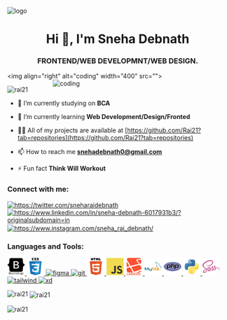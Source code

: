 ![logo](https://c0.wallpaperflare.com/preview/383/983/589/web-design-developer-code-front-end-design.jpg)
<h1 align="center">Hi 👋, I'm Sneha Debnath</h1>
<h3 align="center">FRONTEND/WEB DEVELOPMNT/WEB DESIGN.</h3>

<img align="right" alt="coding" width="400" src="<img align="right" alt="coding" width="400" src="https://media4.giphy.com/media/hpXdHPfFI5wTABdDx9/giphy.gif?cid=ecf05e47e8kkgmwz4a4ekle7t4ci0mk1swalm6toz922iht7&ep=v1_gifs_search&rid=giphy.gif&ct=g">">

<p align="left"> <img src="https://komarev.com/ghpvc/?username=rai21&label=Profile%20views&color=0e75b6&style=flat" alt="rai21" /> </p>

- 🔭 I’m currently studying on **BCA**

- 🌱 I’m currently learning **Web Development/Design/Fronted**

- 👨‍💻 All of my projects are available at [https://github.com/Rai21?tab=repositories](https://github.com/Rai21?tab=repositories)

- 📫 How to reach me **snehadebnath0@gmail.com**

- ⚡ Fun fact **Think Will Workout**

<h3 align="left">Connect with me:</h3>
<p align="left">
<a href="https://twitter.com/https://twitter.com/sneharaidebnath" target="blank"><img align="center" src="https://raw.githubusercontent.com/rahuldkjain/github-profile-readme-generator/master/src/images/icons/Social/twitter.svg" alt="https://twitter.com/sneharaidebnath" height="30" width="40" /></a>
<a href="https://linkedin.com/in/https://www.linkedin.com/in/sneha-debnath-6017931b3/?originalsubdomain=in" target="blank"><img align="center" src="https://raw.githubusercontent.com/rahuldkjain/github-profile-readme-generator/master/src/images/icons/Social/linked-in-alt.svg" alt="https://www.linkedin.com/in/sneha-debnath-6017931b3/?originalsubdomain=in" height="30" width="40" /></a>
<a href="https://instagram.com/https://www.instagram.com/sneha_rai_debnath/" target="blank"><img align="center" src="https://raw.githubusercontent.com/rahuldkjain/github-profile-readme-generator/master/src/images/icons/Social/instagram.svg" alt="https://www.instagram.com/sneha_rai_debnath/" height="30" width="40" /></a>
</p>

<h3 align="left">Languages and Tools:</h3>
<p align="left"> <a href="https://getbootstrap.com" target="_blank" rel="noreferrer"> <img src="https://raw.githubusercontent.com/devicons/devicon/master/icons/bootstrap/bootstrap-plain-wordmark.svg" alt="bootstrap" width="40" height="40"/> </a> <a href="https://www.w3schools.com/css/" target="_blank" rel="noreferrer"> <img src="https://raw.githubusercontent.com/devicons/devicon/master/icons/css3/css3-original-wordmark.svg" alt="css3" width="40" height="40"/> </a> <a href="https://www.figma.com/" target="_blank" rel="noreferrer"> <img src="https://www.vectorlogo.zone/logos/figma/figma-icon.svg" alt="figma" width="40" height="40"/> </a> <a href="https://git-scm.com/" target="_blank" rel="noreferrer"> <img src="https://www.vectorlogo.zone/logos/git-scm/git-scm-icon.svg" alt="git" width="40" height="40"/> </a> <a href="https://www.w3.org/html/" target="_blank" rel="noreferrer"> <img src="https://raw.githubusercontent.com/devicons/devicon/master/icons/html5/html5-original-wordmark.svg" alt="html5" width="40" height="40"/> </a> <a href="https://developer.mozilla.org/en-US/docs/Web/JavaScript" target="_blank" rel="noreferrer"> <img src="https://raw.githubusercontent.com/devicons/devicon/master/icons/javascript/javascript-original.svg" alt="javascript" width="40" height="40"/> </a> <a href="https://laravel.com/" target="_blank" rel="noreferrer"> <img src="https://raw.githubusercontent.com/devicons/devicon/master/icons/laravel/laravel-plain-wordmark.svg" alt="laravel" width="40" height="40"/> </a> <a href="https://www.mysql.com/" target="_blank" rel="noreferrer"> <img src="https://raw.githubusercontent.com/devicons/devicon/master/icons/mysql/mysql-original-wordmark.svg" alt="mysql" width="40" height="40"/> </a> <a href="https://www.php.net" target="_blank" rel="noreferrer"> <img src="https://raw.githubusercontent.com/devicons/devicon/master/icons/php/php-original.svg" alt="php" width="40" height="40"/> </a> <a href="https://www.python.org" target="_blank" rel="noreferrer"> <img src="https://raw.githubusercontent.com/devicons/devicon/master/icons/python/python-original.svg" alt="python" width="40" height="40"/> </a> <a href="https://sass-lang.com" target="_blank" rel="noreferrer"> <img src="https://raw.githubusercontent.com/devicons/devicon/master/icons/sass/sass-original.svg" alt="sass" width="40" height="40"/> </a> <a href="https://tailwindcss.com/" target="_blank" rel="noreferrer"> <img src="https://www.vectorlogo.zone/logos/tailwindcss/tailwindcss-icon.svg" alt="tailwind" width="40" height="40"/> </a> <a href="https://www.adobe.com/products/xd.html" target="_blank" rel="noreferrer"> <img src="https://cdn.worldvectorlogo.com/logos/adobe-xd.svg" alt="xd" width="40" height="40"/> </a> </p>

<p><img align="left" src="https://github-readme-stats.vercel.app/api/top-langs?username=rai21&show_icons=true&locale=en&layout=compact" alt="rai21" /></p>

<p>&nbsp;<img align="center" src="https://github-readme-stats.vercel.app/api?username=rai21&show_icons=true&locale=en" alt="rai21" /></p>

<p><img align="center" src="https://github-readme-streak-stats.herokuapp.com/?user=rai21&" alt="rai21" /></p>
